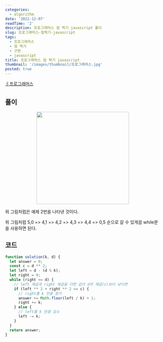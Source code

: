 ```yaml
---
categories:
  - algorithm
date: '2022-12-07'
readTime: '2'
description: 프로그래머스 점 찍기 javascript 풀이
slug: 프로그래머스-점찍기-javascript
tags:
  - 프로그래머스
  - 점 찍기
  - 구현
  - javascript
title: 프로그래머스 점 찍기 javascript
thumbnail: '/images/thumbnail/프로그래머스.jpg'
posted: true
---
```


[🖇️프로그래머스](https://school.programmers.co.kr/learn/courses/30/lessons/140107)

## 풀이

<p style=" display: flex; justify-content: center;">
    <img src="/images/post/점찍기.png" style=" width: 300px; ">
</p>

위 그림처럼은 예제 2번을 나타낸 것이다.

위 그림처럼 5,0 => 4,1 => 4,2 => 4,3 => 4,4 => 0,5 순으로 갈 수 있게끔
while문을 사용하면 된다.

## 코드

```javascript
function solution(k, d) {
  let answer = 0;
  const c = d ** 2;
  let left = d - (d % k);
  let right = 0;
  while (right <= d) {
    // left 제곱과 right 제곱을 더한 값이 d의 제곱(c)보다 낮다면
    if (left ** 2 + right ** 2 <= c) {
      // right를 k 만큼 증가
      answer += Math.floor(left / k) + 1;
      right += k;
    } else {
      // left를 k 만큼 감소
      left -= k;
    }
  }
  return answer;
}
```
